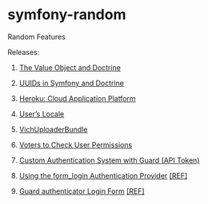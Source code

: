 # symfony-random
Random Features

Releases:

1. [The Value Object and Doctrine](https://github.com/habibun/symfony-random/tree/1.0.1)

1. [UUIDs in Symfony and Doctrine](https://github.com/habibun/symfony-random/tree/2.0.0)

1. [Heroku: Cloud Application Platform](https://github.com/habibun/symfony-random/tree/3.0.0)

1. [User’s Locale](https://github.com/habibun/symfony-random/tree/4.0.0)
   
1. [VichUploaderBundle](https://github.com/habibun/symfony-random/tree/5.0.0)
   
1. [Voters to Check User Permissions](https://github.com/habibun/symfony-random/tree/6.0.0)
   
1. [Custom Authentication System with Guard (API Token)](https://github.com/habibun/symfony-random/tree/7.0.0)

1. [Using the form_login Authentication Provider](https://github.com/habibun/symfony-random/tree/8.0.0) [[REF]](https://symfony.com/doc/current/security/form_login.html)

1. [Guard authenticator Login Form](https://github.com/habibun/symfony-random/tree/9.0.0) [[REF]](https://symfony.com/doc/current/security/form_login_setup.html)

